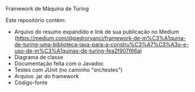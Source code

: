 Framework de Máquina de Turing

Este repositório contém:
- Arquivo do resumo expandido e link de sua publicação no Medium (https://medium.com/@pedroryanci/framework-de-m%C3%A1quina-de-turing-uma-biblioteca-java-para-a-constru%C3%A7%C3%A3o-e-uso-de-m%C3%A1quinas-de-turing-fea2f907f66a)
- Diagrama de classe
- Documentação feita com o Javadoc
- Testes com JUnit (no caminho "src/testes")
- Arquivo .jar do framework
- Código-fonte
